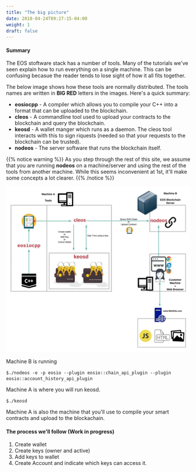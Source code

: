 ```yaml
---
title: "The big picture"
date: 2018-04-24T09:27:15-04:00
weight: 1
draft: false
---
```


#### Summary

The EOS stoftware stack has a number of tools. Many of the tutorials we've seen explain how to run everything on a single machine. This can be confusing becasue the reader tends to lose sight of how it all fits together. 

The below image shows how these tools are normally distributed. The tools names are written in **BIG RED** letters in the images. Here's a quick summary:

* **eosiocpp** - A compiler which allows you to compile your C++ into a format that can be uploaded to the blockchain. 
* **cleos** - A commandline tool used to upload your contracts to the blockchain and query the blockchain. 
* **keosd** - A wallet manger which runs as a daemon. The cleos tool interacts with this to sign riquests (needed so that your requests to the blockchain can be trusted). 
* **nodeos** - The server software that runs the blockchain itself.

{{% notice warning %}}
As you step through the rest of this site, we assume that you are running **nodeos** on a machine/server and using the rest of the tools from another machine. While this seems inconvenient at 1st, it'll make some concepts a lot clearer. 
{{% /notice %}}

![big Picture](images/BigPicture.jpeg)


Machine B is running 
```
$./nodeos -e -p eosio --plugin eosio::chain_api_plugin --plugin eosio::account_history_api_plugin
```

Machine A is where you will run keosd. 
```
$./keosd
```

Machine A is also the machine that you'll use to compile your smart contracts and upload to the blockachain.

 
#### The process we'll follow (Work in progress)

1. Create wallet 
2. Create keys (owner and active)
3. Add keys to wallet
4. Create Account and indicate which keys can access it.  